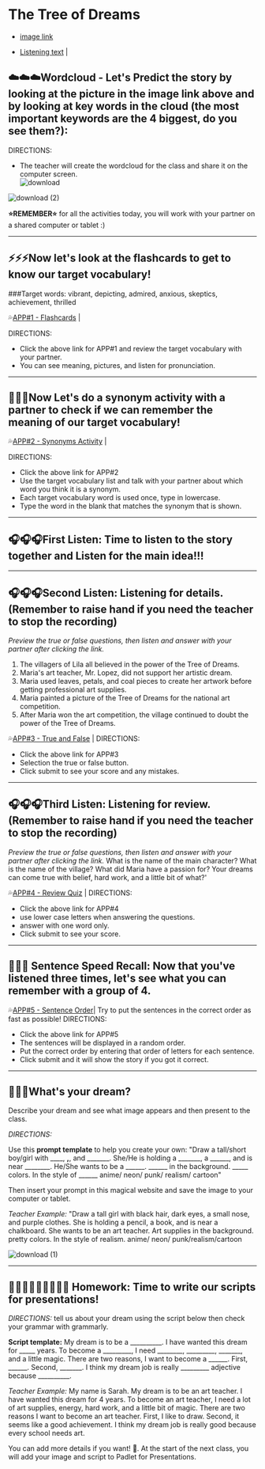 # The Tree of Dreams

+ [image link](https://github.com/MK316/Spring2024/blob/main/DLTESOL/project/Story01.png)
  
+ [Listening text](https://raw.githubusercontent.com/MK316/Spring2024/main/DLTESOL/project/story01.txt) |

## ☁️☁️☁️Wordcloud - Let's Predict the story by looking at the picture in the image link above and by looking at key words in the cloud (the most important keywords are the 4 biggest, do you see them?):

DIRECTIONS:
+ The teacher will create the wordcloud for the class and share it on the computer screen.  
![download](https://github.com/MsMc24/G1-finalproject/assets/161448192/864c4320-3db4-4143-ab10-ba6503224197)

![download (2)](https://github.com/MsMc24/G1-finalproject/assets/161448192/095d7e90-232a-45a6-8e71-120afcaec174)


**⭐️REMEMBER⭐️** for all the activities today, you will work with your partner on a shared computer or tablet :)

---
## ⚡️⚡️⚡️Now let's look at the flashcards to get to know our target vocabulary!
###Target words: vibrant, depicting, admired, anxious, skeptics, achievement, thrilled

💦[APP#1 - Flashcards]() |

DIRECTIONS: 
+ Click the above link for APP#1 and review the target vocabulary with your partner. 
+ You can see meaning, pictures, and listen for pronunciation.
---

## 🤡🤡🤡Now Let's do a synonym activity with a partner to check if we can remember the meaning of our target vocabulary!

💦[APP#2 - Synonyms Activity](https://msmc24-SynonymMatchingActivity.hf.space/) |

DIRECTIONS:
+ Click the above link for APP#2
+ Use the target vocabulary list and talk with your partner about which word you think it is a synonym.
+ Each target vocabulary word is used once, type in lowercase.
+ Type the word in the blank that matches the synonym that is shown.
---
  
## 🎧🎧🎧First Listen: Time to listen to the story together and Listen for the main idea!!! 
---

## 🎧🎧🎧Second Listen: Listening for details. (Remember to raise hand if you need the teacher to stop the recording)

*Preview the true or false questions, then listen and answer with your partner after clicking the link.*
1. The villagers of Lila all believed in the power of the Tree of Dreams.
2. Maria's art teacher, Mr. Lopez, did not support her artistic dream.
3. Maria used leaves, petals, and coal pieces to create her artwork before getting professional art supplies.
4. Maria painted a picture of the Tree of Dreams for the national art competition.
5. After Maria won the art competition, the village continued to doubt the power of the Tree of Dreams.
   
💦[APP#3 - True and False]( https://msmc24-TrueAndFalse.hf.space/) |
DIRECTIONS:
+ Click the above link for APP#3
+ Selection the true or false button.
+ Click submit to see your score and any mistakes.
---  

## 🎧🎧🎧Third Listen: Listening for review. (Remember to raise hand if you need the teacher to stop the recording)

*Preview the true or false questions, then listen and answer with your partner after clicking the link.*
What is the name of the main character?
What is the name of the village?
What did Maria have a passion for?
Your dreams can come true with belief, hard work, and a little bit of what?'

💦[APP#4 - Review Quiz](msmc24-REVIEWQUIZ.hf.space/) |
DIRECTIONS:
+ Click the above link for APP#4
+ use lower case letters when answering the questions.
+ answer with one word only.
+ Click submit to see your score.
---
## 🔢🔢🔢 Sentence Speed Recall: Now that you've listened three times, let's see what you can remember with a group of 4.

💦[APP#5 - Sentence Order]()| Try to put the sentences in the correct order as fast as possible!
DIRECTIONS:
+ Click the above link for APP#5
+ The sentences will be displayed in a random order.
+ Put the correct order by entering that order of letters for each sentence.
+ Click submit and it will show the story if you got it correct.
---

## 🛌🛌🛌What's your dream?

Describe your dream and see what image appears and then present to the class.

*DIRECTIONS:*

Use this **prompt template** to help you create your own: "Draw a tall/short boy/girl with ____, ______,______, and _______. She/He is holding a _______, a ______, and is near ________. He/She wants to be a ______. ______ in the background. _____ colors. In the style of ______ anime/ neon/ punk/ realism/ cartoon"

Then insert your prompt in this magical website and save the image to your computer or tablet.

*Teacher Example:* "Draw a tall girl with black hair, dark eyes, a small nose, and purple clothes. She is holding a pencil, a book, and is near a chalkboard. She wants to be an art teacher. Art supplies in the background. pretty colors. In the style of realism. anime/ neon/ punk/realism/cartoon

![download (1)](https://github.com/MsMc24/G1-finalproject/assets/161448192/9ef639a7-9dec-47e0-8df3-d8193ee0a464)

---

## 👩🏼‍🏫👩🏼‍🏫👩🏼‍🏫 Homework: Time to write our scripts for presentations!

*DIRECTIONS:* tell us about your dream using the script below then check your grammar with grammarly.

**Script template:** My dream is to be a __________. I have wanted this dream for _____ years. To become a _________, I need ________, _________, _______, and a little magic. There are two reasons, I want to become a ______. First, ______. Second, _______. I think my dream job is really _________ adjective because __________.

*Teacher Example:* My name is Sarah. My dream is to be an art teacher. I have wanted this dream for 4 years. To become an art teacher, I need a lot of art supplies, energy, hard work, and a little bit of magic. There are two reasons I want to become an art teacher. First, I like to draw. Second, it seems like a good achievement. I think my dream job is really good because every school needs art.

You can add more details if you want! 💪. At the start of the next class, you will add your image and script to Padlet for Presentations.
